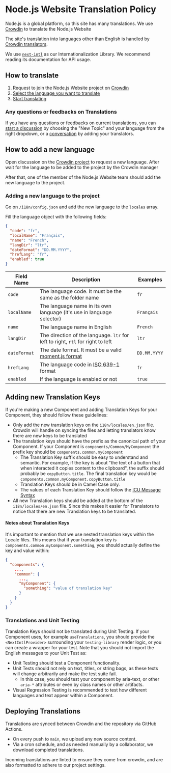 # Node.js Website Translation Policy

Node.js is a global platform, so this site has many translations. We use [Crowdin](https://crowdin.com) to translate the Node.js Website

The site's translation into languages other than English is handled by [Crowdin translators](https://support.crowdin.com/translation-process-overview/).

We use [`next-intl`](https://next-intl-docs.vercel.app/) as our Internationalization Library. We recommend reading its documentation for API usage.

## How to translate

1. Request to join the Node.js Website project on [Crowdin](https://crowdin.com/project/nodejs-web)
2. [Select the language you want to translate](https://support.crowdin.com/joining-translation-project/#starting-translation)
3. [Start translating](https://support.crowdin.com/online-editor/)

### Any questions or feedbacks on Translations

If you have any questions or feedbacks on current translations, you can [start a discussion](https://crowdin.com/project/nodejs-web/discussions) by choosing the "New Topic" and your language from the right dropdown, or a [conversation](https://support.crowdin.com/conversations/) by adding your translators.

## How to add a new language

Open discussion on the [Crowdin project](https://crowdin.com/project/nodejs-web) to request a new language. After wait for the language to be added to the project by the Crowdin manager

After that, one of the member of the Node.js Website team should add the new language to the project.

### Adding a new language to the project

Go on `/i18n/config.json` and add the new language to the `locales` array.

Fill the language object with the following fields:

```json
{
  "code": "fr",
  "localName": "Français",
  "name": "French",
  "langDir": "ltr",
  "dateFormat": "DD.MM.YYYY",
  "hrefLang": "fr",
  "enabled": true
}
```

| Field Name   | Description                                                                                            | Examples     |
| ------------ | ------------------------------------------------------------------------------------------------------ | ------------ |
| `code`       | The language code. It must be the same as the folder name                                              | `fr`         |
| `localName`  | The language name in its own language (it's use in language selector)                                  | `Français`   |
| `name`       | The language name in English                                                                           | `French`     |
| `langDir`    | The direction of the language. `ltr` for left to right, `rtl` for right to left                        | `ltr`        |
| `dateFormat` | The date format. It must be a valid [moment.js format](https://momentjs.com/docs/#/displaying/format/) | `DD.MM.YYYY` |
| `hrefLang`   | The language code in [ISO 639-1](https://en.wikipedia.org/wiki/List_of_ISO_639-1_codes) format         | `fr`         |
| `enabled`    | If the language is enabled or not                                                                      | `true`       |

## Adding new Translation Keys

If you're making a new Component and adding Translation Keys for your Component, they should follow these guidelines:

- Only add the new translation keys on the `i18n/locales/en.json` file. Crowdin will handle on syncing the files and letting translators know there are new keys to be translated
- The translation keys should have the prefix as the canonical path of your Component. If your Component is `components/Common/MyComponent` the prefix key should be `components.common.myComponent`
  - The Translation Key suffix should be easy to understand and semantic. For example, if the key is about "the text of a button that when interacted it copies content to the clipboard", the suffix should probably be `copyButton.title`. The final translation key would be `components.common.myComponent.copyButton.title`
  - Translation Keys should be in Camel Case only.
  - The values of each Translation Key should follow the [ICU Message Syntax](https://next-intl-docs.vercel.app/docs/usage/messages#rendering-icu-messages)
- All new Translation keys should be added at the bottom of the `i18n/locales/en.json` file. Since this makes it easier for Translators to notice that there are new Translation keys to be translated.

#### Notes about Translation Keys

It's important to mention that we use nested translation keys within the Locale files. This means that if your translation key is `components.common.myComponent.something`, you should actually define the key and value within:

```json
{
  "components": {
    ...,
    "common": {
      ...,
      "myComponent": {
        "something": "value of translation key"
      }
    }
  }
}
```

### Translations and Unit Testing

Translation Keys should not be translated during Unit Testing. If your Component uses, for example `useTranslations`, you should provide the `<NextIntlProvider>` surrounding your `testing-library` render logic, or you can create a wrapper for your test. Note that you should not import the English messages to your Unit Test as:

- Unit Testing should test a Component functionality.
- Unit Tests should not rely on text, titles, or string bags, as these texts will change arbitrarily and make the test suite fail.
  - In this case, you should test your component by aria-text, or other `aria-*` attributes or even by class names or other artifacts.
- Visual Regression Testing is recommended to test how different languages and text appear within a Component.

## Deploying Translations

Translations are synced between Crowdin and the repository via GitHub Actions.

- On every push to `main`, we upload any new source content.
- Via a cron schedule, and as needed manually by a collaborator, we download completed translations.

Incoming translations are linted to ensure they come from crowdin, and are also formatted to adhere to our project settings.
